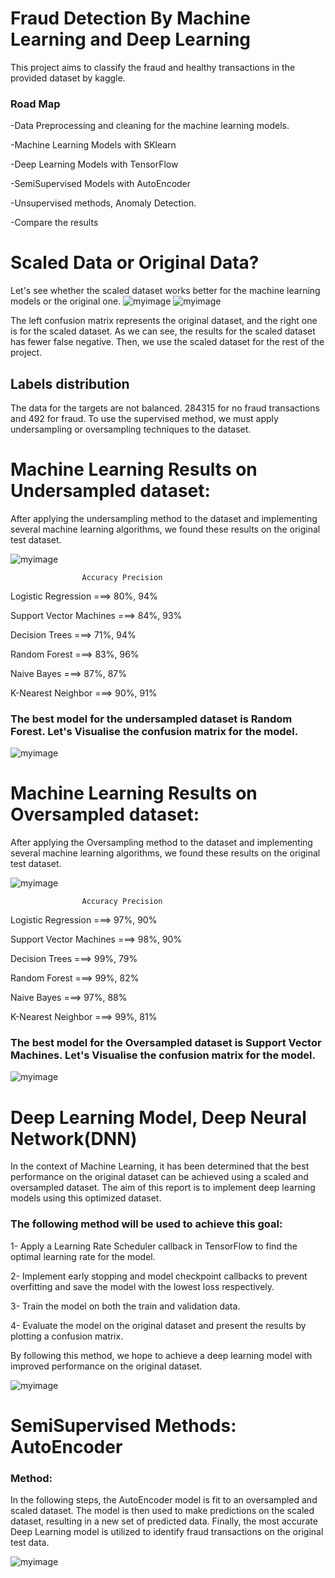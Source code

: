 # Fraud Detection By Machine Learning and Deep Learning

This project aims to classify the fraud and healthy transactions in the provided dataset by kaggle.

### Road Map
-Data Preprocessing and cleaning for the machine learning models.

-Machine Learning Models with SKlearn

-Deep Learning Models with TensorFlow

-SemiSupervised Models with AutoEncoder

-Unsupervised methods, Anomaly Detection.

-Compare the results

# Scaled Data or Original Data?
Let's see whether the scaled dataset works better for the machine learning models or the original one. 
![myimage](cm_org.png)          ![myimage](cm_scaled.png) 

The left confusion matrix represents the original dataset, and the right one is for the scaled dataset. As we can see, the results for the scaled dataset has fewer false negative. Then, we use the scaled dataset for the rest of the project.

## Labels distribution

The data for the targets are not balanced. 284315 for no fraud transactions and 492 for fraud. To use the supervised method, we must apply undersampling or oversampling techniques to the dataset.

# Machine Learning Results on Undersampled dataset:
After applying the undersampling method to the dataset and implementing several machine learning algorithms, we found these results on the original test dataset.

![myimage](output.png) 

	                Accuracy Precision
  
Logistic Regression ===>	    80%,	  94%

Support Vector Machines	===>  84%,	  93%

Decision Trees	===>          71%,	  94%

Random Forest	===>            83%,	  96%

Naive Bayes	===>              87%,	  87%

K-Nearest Neighbor	===>      90%,	   91%


### The best model for the undersampled dataset is Random Forest. Let's Visualise the confusion matrix for the model.

![myimage](random_forest.png) 

# Machine Learning Results on Oversampled dataset:
After applying the Oversampling method to the dataset and implementing several machine learning algorithms, we found these results on the original test dataset.

![myimage](over.png) 

	                Accuracy Precision
  
Logistic Regression ===>	    97%,	  90%

Support Vector Machines	===>  98%,	  90%

Decision Trees	===>          99%,	  79%

Random Forest	===>            99%,	  82%

Naive Bayes	===>              97%,	  88%

K-Nearest Neighbor	===>      99%,	   81%


### The best model for the Oversampled dataset is Support Vector Machines. Let's Visualise the confusion matrix for the model.

![myimage](svm.png) 

# Deep Learning Model, Deep Neural Network(DNN)

In the context of Machine Learning, it has been determined that the best performance on the original dataset can be achieved using a scaled and oversampled dataset. The aim of this report is to implement deep learning models using this optimized dataset.

### The following method will be used to achieve this goal:

1- Apply a Learning Rate Scheduler callback in TensorFlow to find the optimal learning rate for the model.

2- Implement early stopping and model checkpoint callbacks to prevent overfitting and save the model with the lowest loss respectively.

3- Train the model on both the train and validation data.

4- Evaluate the model on the original dataset and present the results by plotting a confusion matrix.

By following this method, we hope to achieve a deep learning model with improved performance on the original dataset.

![myimage](dnn_oversample.png)

# SemiSupervised Methods: **AutoEncoder**

### Method: 
In the following steps, the AutoEncoder model is fit to an oversampled and scaled dataset. The model is then used to make predictions on the scaled dataset, resulting in a new set of predicted data. Finally, the most accurate Deep Learning model is utilized to identify fraud transactions on the original test data.

![myimage](autoencode.png)
